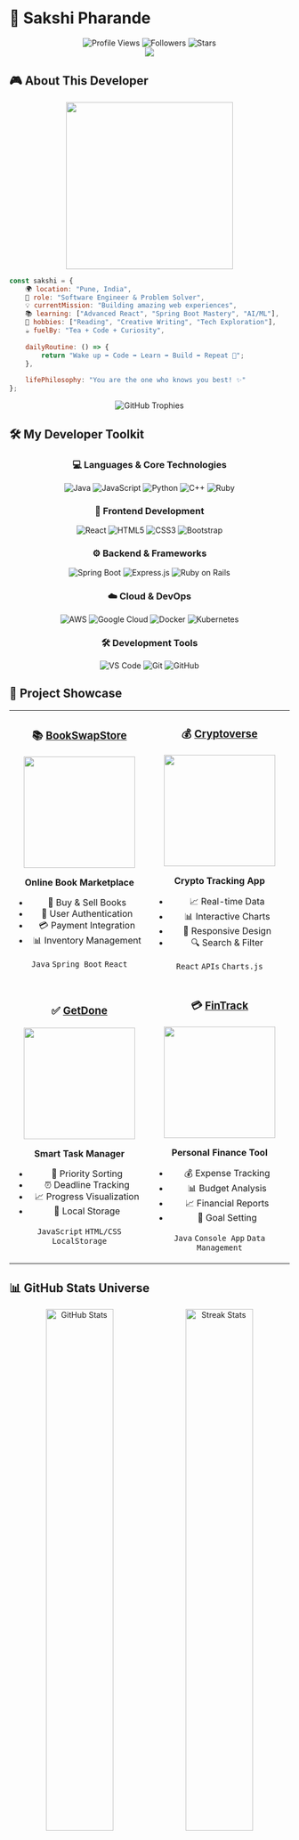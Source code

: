 # 🌸 Sakshi Pharande

<div align="center">
  <div>
    <img src="https://komarev.com/ghpvc/?username=uniquesp&label=Profile%20Views&color=4C9EEB&style=for-the-badge" alt="Profile Views"/>
    <img src="https://img.shields.io/github/followers/uniquesp?label=Followers&style=for-the-badge&color=4C9EEB&logo=github" alt="Followers"/>
    <img src="https://img.shields.io/github/stars/uniquesp?label=Stars&style=for-the-badge&color=4C9EEB&logo=github" alt="Stars"/>
  </div>
<div>
  <img src="https://capsule-render.vercel.app/api?type=waving&color=4C9EEB&customColorList=0,2,2,5,7&height=120&section=header&text=Welcome%20to%20my%20Code%20Universe!&fontSize=24&fontColor=fff&animation=fadeIn&fontAlignY=65"/>
</div>
</div>

## 🎮 About This Developer

<div align="center">
<img src="https://media.giphy.com/media/L1R1tvI9svkIWwpVYr/giphy.gif" width="300"/>
</div>

```javascript
const sakshi = {
    🌍 location: "Pune, India",
    🎯 role: "Software Engineer & Problem Solver",
    💡 currentMission: "Building amazing web experiences",
    📚 learning: ["Advanced React", "Spring Boot Mastery", "AI/ML"],
    🎨 hobbies: ["Reading", "Creative Writing", "Tech Exploration"],
    ☕ fuelBy: "Tea + Code + Curiosity",
    
    dailyRoutine: () => {
        return "Wake up ➡️ Code ➡️ Learn ➡️ Build ➡️ Repeat 🔄";
    },
    
    lifePhilosophy: "You are the one who knows you best! ✨"
};
```

<div align="center">
<img src="https://github-profile-trophy.vercel.app/?username=uniquesp&theme=discord&no-frame=true&no-bg=false&margin-w=4&row=1&column=7" alt="GitHub Trophies"/>
</div>

## 🛠️ My Developer Toolkit

<div align="center">

### 💻 Languages & Core Technologies
![Java](https://img.shields.io/badge/Java-ED8B00?style=for-the-badge&logo=openjdk&logoColor=white)
![JavaScript](https://img.shields.io/badge/JavaScript-F7DF1E?style=for-the-badge&logo=javascript&logoColor=black)
![Python](https://img.shields.io/badge/Python-3776AB?style=for-the-badge&logo=python&logoColor=white)
![C++](https://img.shields.io/badge/C++-00599C?style=for-the-badge&logo=cplusplus&logoColor=white)
![Ruby](https://img.shields.io/badge/Ruby-CC342D?style=for-the-badge&logo=ruby&logoColor=white)

### 🎨 Frontend Development
![React](https://img.shields.io/badge/React-20232A?style=for-the-badge&logo=react&logoColor=61DAFB)
![HTML5](https://img.shields.io/badge/HTML5-E34F26?style=for-the-badge&logo=html5&logoColor=white)
![CSS3](https://img.shields.io/badge/CSS3-1572B6?style=for-the-badge&logo=css3&logoColor=white)
![Bootstrap](https://img.shields.io/badge/Bootstrap-563D7C?style=for-the-badge&logo=bootstrap&logoColor=white)

### ⚙️ Backend & Frameworks
![Spring Boot](https://img.shields.io/badge/Spring_Boot-6DB33F?style=for-the-badge&logo=spring-boot&logoColor=white)
![Express.js](https://img.shields.io/badge/Express.js-404D59?style=for-the-badge&logo=express&logoColor=white)
![Ruby on Rails](https://img.shields.io/badge/Ruby_on_Rails-CC0000?style=for-the-badge&logo=ruby-on-rails&logoColor=white)

### ☁️ Cloud & DevOps
![AWS](https://img.shields.io/badge/AWS-232F3E?style=for-the-badge&logo=amazon-aws&logoColor=white)
![Google Cloud](https://img.shields.io/badge/Google_Cloud-4285F4?style=for-the-badge&logo=google-cloud&logoColor=white)
![Docker](https://img.shields.io/badge/Docker-2496ED?style=for-the-badge&logo=docker&logoColor=white)
![Kubernetes](https://img.shields.io/badge/Kubernetes-326CE5?style=for-the-badge&logo=kubernetes&logoColor=white)

### 🛠️ Development Tools
![VS Code](https://img.shields.io/badge/VS_Code-007ACC?style=for-the-badge&logo=visual-studio-code&logoColor=white)
![Git](https://img.shields.io/badge/Git-F05032?style=for-the-badge&logo=git&logoColor=white)
![GitHub](https://img.shields.io/badge/GitHub-100000?style=for-the-badge&logo=github&logoColor=white)

</div>

## 🎯 Project Showcase

<div align="center">

<table>
<tr>
<td align="center" width="50%">

### 📚 [BookSwapStore](https://github.com/uniquesp/Book-Swap-Store)
<img src="https://media.giphy.com/media/l0HlQoLBOqQV8IrWE/giphy.gif" width="200"/>

**Online Book Marketplace**
- 🛒 Buy & Sell Books
- 🔐 User Authentication  
- 💳 Payment Integration
- 📊 Inventory Management

`Java` `Spring Boot` `React`

</td>
<td align="center" width="50%">

### 💰 [Cryptoverse](https://github.com/uniquesp/cryptoverse)
<img src="https://media.giphy.com/media/trN9ht5RlE3Dcwavg2/giphy.gif" width="200"/>

**Crypto Tracking App**
- 📈 Real-time Data
- 📊 Interactive Charts
- 📱 Responsive Design
- 🔍 Search & Filter

`React` `APIs` `Charts.js`

</td>
</tr>
<tr>
<td align="center" width="50%">

### ✅ [GetDone](https://github.com/uniquesp/GetDone)
<img src="https://media.giphy.com/media/26tn33aiTi1jkl6H6/giphy.gif" width="200"/>

**Smart Task Manager**
- 🎯 Priority Sorting
- ⏰ Deadline Tracking
- 📈 Progress Visualization
- 💾 Local Storage

`JavaScript` `HTML/CSS` `LocalStorage`

</td>
<td align="center" width="50%">

### 💳 [FinTrack](https://github.com/uniquesp/FinTrack)
<img src="https://media.giphy.com/media/67ThRZlYBvibtdF9JH/giphy.gif" width="200"/>

**Personal Finance Tool**
- 💰 Expense Tracking
- 📊 Budget Analysis
- 📈 Financial Reports
- 🎯 Goal Setting

`Java` `Console App` `Data Management`

</td>
</tr>
</table>

</div>

## 📊 GitHub Stats Universe

<div align="center">
<img src="https://github-readme-stats.vercel.app/api?username=uniquesp&show_icons=true&theme=tokyonight&hide_border=true&bg_color=1a1b27&title_color=4C9EEB&icon_color=4C9EEB&text_color=a9b1d6" alt="GitHub Stats" width="49%"/>
<img src="https://github-readme-streak-stats.herokuapp.com/?user=uniquesp&theme=tokyonight&hide_border=true&background=1a1b27&stroke=4C9EEB&ring=4C9EEB&fire=4C9EEB&currStreakLabel=4C9EEB" alt="Streak Stats" width="49%"/>
</div>

<div align="center">
<img src="https://github-readme-stats.vercel.app/api/top-langs/?username=uniquesp&layout=compact&theme=tokyonight&hide_border=true&bg_color=1a1b27&title_color=4C9EEB&text_color=a9b1d6" alt="Top Languages" width="50%"/>
</div>

## 🎯 2025 Mission Control

```mermaid
graph TD
    A[🚀 2025 Goals] --> B[🌱 Spring Boot Mastery]
    A --> C[🤝 Open Source Contributions]  
    A --> D[🤖 AI/ML Deep Dive]

    
    B --> B1[Microservices Architecture]
    B --> B2[Advanced Spring Security]
    
    C --> C1[JavaScript Libraries]
    C --> C2[React Ecosystem]
    
    D --> D1[Machine Learning Algorithms]
    D --> D2[Agentic AI]

    
    style A fill:#4C9EEB,stroke:#fff,stroke-width:3px,color:#fff
    style B fill:#9d4edd,stroke:#fff,stroke-width:2px,color:#fff
    style C fill:#f72585,stroke:#fff,stroke-width:2px,color:#fff
    style D fill:#4cc9f0,stroke:#fff,stroke-width:2px,color:#fff
```

## 🤝 Let's Connect & Build Something Amazing!

<div align="center">

<img src="https://media.giphy.com/media/LnQjpWaON8nhr21vNW/giphy.gif" width="60"> **I'm always open to interesting conversations and collaboration opportunities!**

[![LinkedIn](https://img.shields.io/badge/💼_LinkedIn-0077B5?style=for-the-badge&logo=linkedin&logoColor=white)](https://www.linkedin.com/in/uniquesp/)
[![Email](https://img.shields.io/badge/📧_Email-D14836?style=for-the-badge&logo=gmail&logoColor=white)](mailto:uniquesp13@gmail.com)
[![GitHub](https://img.shields.io/badge/🐱_GitHub-100000?style=for-the-badge&logo=github&logoColor=white)](https://github.com/uniquesp)
[![Portfolio](https://img.shields.io/badge/🌐_Portfolio-4C9EEB?style=for-the-badge&logo=google-chrome&logoColor=white)](https://sakshi-portfolio-eight.vercel.app/)


### 💭 **"Code is like humor. When you have to explain it, it's bad." - Cory House**

<img src="https://capsule-render.vercel.app/api?type=waving&color=4C9EEB&customColorList=0,2,2,5,7&height=120&section=footer&text=Thanks%20for%20the%20visit!&fontSize=24&fontColor=fff&animation=fadeIn&fontAlignY=65"/>

</div>

---

<div align="center">
<img src="https://media.giphy.com/media/M9gbBd9nbDrOTu1Mqx/giphy.gif" width="100"/>

**Happy Coding! 🚀✨**
</div>
